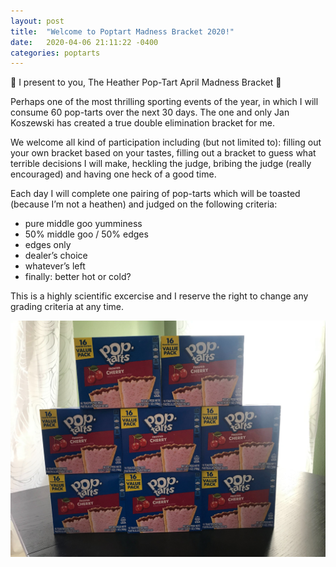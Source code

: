 ```yaml
---
layout: post
title:  "Welcome to Poptart Madness Bracket 2020!"
date:   2020-04-06 21:11:22 -0400
categories: poptarts
---
```


🎉 I present to you, The Heather Pop-Tart April Madness Bracket 🎉

Perhaps one of the most thrilling sporting events of the year, in which I will consume 60 pop-tarts over the next 30 days. The one and only Jan Koszewski has created a true double elimination bracket for me.

We welcome all kind of participation including (but not limited to): filling out your own bracket based on your tastes, filling out a bracket to guess what terrible decisions I will make, heckling the judge, bribing the judge (really encouraged) and having one heck of a good time.

Each day I will complete one pairing of pop-tarts which will be toasted (because I’m not a heathen) and judged on the following criteria:
 * pure middle goo yumminess
 * 50% middle goo / 50% edges
 * edges only
 * dealer’s choice
 * whatever’s left
 * finally: better hot or cold?

This is a highly scientific excercise and I reserve the right to change any grading criteria at any time.

![all the cherry poptarts](/assets/img/all-the-cherry.jpg)